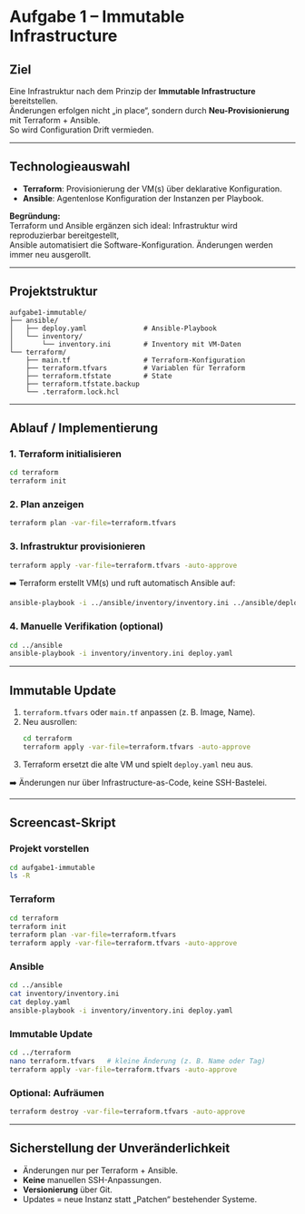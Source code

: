 # Aufgabe 1 – Immutable Infrastructure

## Ziel
Eine Infrastruktur nach dem Prinzip der **Immutable Infrastructure** bereitstellen.  
Änderungen erfolgen nicht „in place“, sondern durch **Neu-Provisionierung** mit Terraform + Ansible.  
So wird Configuration Drift vermieden.

---

## Technologieauswahl
- **Terraform**: Provisionierung der VM(s) über deklarative Konfiguration.  
- **Ansible**: Agentenlose Konfiguration der Instanzen per Playbook.  

**Begründung:**  
Terraform und Ansible ergänzen sich ideal: Infrastruktur wird reproduzierbar bereitgestellt,  
Ansible automatisiert die Software-Konfiguration. Änderungen werden immer neu ausgerollt.

---

## Projektstruktur
```
aufgabe1-immutable/
├── ansible/
│   ├── deploy.yaml              # Ansible-Playbook
│   └── inventory/
│       └── inventory.ini        # Inventory mit VM-Daten
└── terraform/
    ├── main.tf                  # Terraform-Konfiguration
    ├── terraform.tfvars         # Variablen für Terraform
    ├── terraform.tfstate        # State
    ├── terraform.tfstate.backup
    └── .terraform.lock.hcl
```

---

## Ablauf / Implementierung

### 1. Terraform initialisieren
```bash
cd terraform
terraform init
```

### 2. Plan anzeigen
```bash
terraform plan -var-file=terraform.tfvars
```

### 3. Infrastruktur provisionieren
```bash
terraform apply -var-file=terraform.tfvars -auto-approve
```

➡️ Terraform erstellt VM(s) und ruft automatisch Ansible auf:  
```bash
ansible-playbook -i ../ansible/inventory/inventory.ini ../ansible/deploy.yaml
```

### 4. Manuelle Verifikation (optional)
```bash
cd ../ansible
ansible-playbook -i inventory/inventory.ini deploy.yaml
```

---

## Immutable Update
1. `terraform.tfvars` oder `main.tf` anpassen (z. B. Image, Name).  
2. Neu ausrollen:
   ```bash
   cd terraform
   terraform apply -var-file=terraform.tfvars -auto-approve
   ```
3. Terraform ersetzt die alte VM und spielt `deploy.yaml` neu aus.  

➡️ Änderungen nur über Infrastructure-as-Code, keine SSH-Bastelei.

---

## Screencast-Skript

### Projekt vorstellen
```bash
cd aufgabe1-immutable
ls -R
```

### Terraform
```bash
cd terraform
terraform init
terraform plan -var-file=terraform.tfvars
terraform apply -var-file=terraform.tfvars -auto-approve
```

### Ansible
```bash
cd ../ansible
cat inventory/inventory.ini
cat deploy.yaml
ansible-playbook -i inventory/inventory.ini deploy.yaml
```

### Immutable Update
```bash
cd ../terraform
nano terraform.tfvars   # kleine Änderung (z. B. Name oder Tag)
terraform apply -var-file=terraform.tfvars -auto-approve
```

### Optional: Aufräumen
```bash
terraform destroy -var-file=terraform.tfvars -auto-approve
```

---

## Sicherstellung der Unveränderlichkeit
- Änderungen nur per Terraform + Ansible.  
- **Keine** manuellen SSH-Anpassungen.  
- **Versionierung** über Git.  
- Updates = neue Instanz statt „Patchen“ bestehender Systeme.
